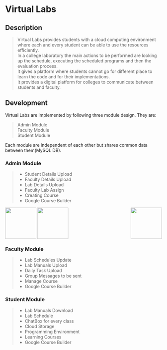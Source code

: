 # Virtual Labs
## Description
> Virtual Labs provides students with a cloud computing environment where each and every student can be able to use the resources efficiently.<br/>
> In a college laboratory the main actions to be performed are looking up the schedule, executing the scheduled programs and then the evaluation process. <br/>
> It gives a platform where students cannot go for different place to learn the code and for their implementations.<br/>
> It provides a digital platform for colleges to communicate between students and faculty.<br/>
## Development
Virtual Labs are implemented by following three module design. They are:
> Admin Module<br/>
> Faculty Module<br/>
> Student Module<br/>

Each module are independent of each other but shares common data between them(MySQL DB).
### Admin Module
> * Student Details Upload
> * Faculty Details Upload
> * Lab Details Upload
> * Faculty Lab Assign	
> * Creating Course
  > * Google Course Builder
     
<img align="left" width="100" height="100" src="http://www.fillmurray.com/100/100"><img align="center" width="100" height="100" src="http://www.fillmurray.com/100/100"><img align="right" width="100" height="100" src="http://www.fillmurray.com/100/100">

### Faculty Module
> * Lab Schedules Update
> * Lab Manuals Upload
> * Daily Task Upload
> * Group Messages to be sent	
> * Manage Course
  > * Google Course Builder
  
### Student Module
> * Lab Manuals Download
> * Lab Schedule
> * ChatBox for every class
> * Cloud Storage	
> * Programming Environment
> * Learning Courses
  > * Google Course Builder
